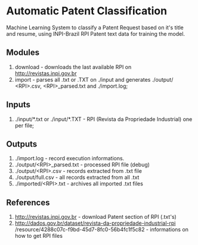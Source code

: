 # Automatic Patent Classification
Machine Learning System to classify a Patent Request based on it's title and 
resume, using INPI-Brazil RPI Patent text data for training the model.

## Modules
1. download - downloads the last available RPI on http://revistas.inpi.gov.br
2. import  - parses all .txt or .TXT on ./input and generates ./output/
\<RPI>.csv, \<RPI>_parsed.txt and ./import.log;


## Inputs
1. ./input/\*.txt or ./input/\*.TXT - RPI (Revista da Propriedade 
Industrial) one per file;

## Outputs
1. ./import.log - record execution informations.
2. ./output/\<RPI>_parsed.txt - processed RPI file (debug)
3. ./output/\<RPI>.csv - records extracted from <RPI>.txt file
4. ./output/full.csv - all records extracted from all <RPI>.txt
5. ./imported/\<RPI>.txt - archives all imported .txt files

## References
1. http://revistas.inpi.gov.br - download Patent section of RPI (.txt's) 
2. http://dados.gov.br/dataset/revista-da-propriedade-industrial-rpi
/resource/4288c07c-f9bd-45d7-8fc0-56b4fc1f5c82 - informations on how to get 
RPI files
 
